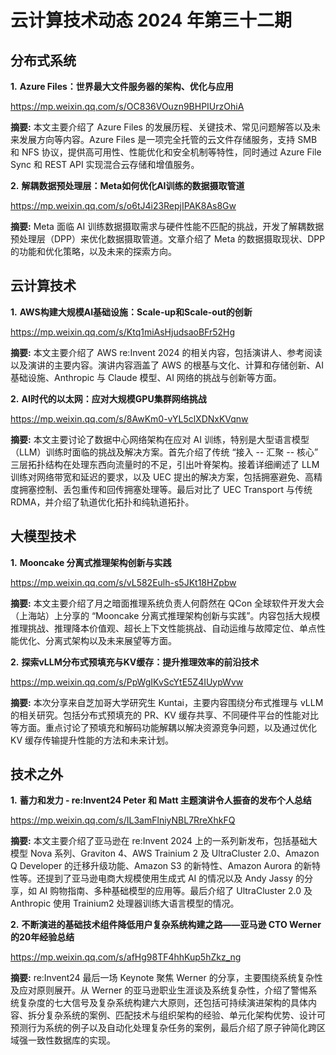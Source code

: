 # 云计算技术动态 2024 年第三十二期

## 分布式系统

**1.** **Azure Files：世界最大文件服务器的架构、优化与应用**

https://mp.weixin.qq.com/s/OC836VOuzn9BHPIUrzOhiA

**摘要:** 本文主要介绍了 Azure Files 的发展历程、关键技术、常见问题解答以及未来发展方向等内容。Azure Files 是一项完全托管的云文件存储服务，支持 SMB 和 NFS 协议，提供高可用性、性能优化和安全机制等特性，同时通过 Azure File Sync 和 REST API 实现混合云存储和增值服务。

**2.** **解耦数据预处理层：Meta如何优化AI训练的数据摄取管道**

https://mp.weixin.qq.com/s/o6tJ4i23RepjIPAK8As8Gw

**摘要:** Meta 面临 AI 训练数据摄取需求与硬件性能不匹配的挑战，开发了解耦数据预处理层（DPP）来优化数据摄取管道。文章介绍了 Meta 的数据摄取现状、DPP 的功能和优化策略，以及未来的探索方向。

## 云计算技术

**1.** **AWS构建大规模AI基础设施：Scale-up和Scale-out的创新**

https://mp.weixin.qq.com/s/Ktq1miAsHjudsaoBFr52Hg

**摘要:** 本文主要介绍了 AWS re:Invent 2024 的相关内容，包括演讲人、参考阅读以及演讲的主要内容。演讲内容涵盖了 AWS 的根基与文化、计算和存储创新、AI 基础设施、Anthropic 与 Claude 模型、AI 网络的挑战与创新等方面。

**2.** **AI时代的以太网：应对大规模GPU集群网络挑战**

https://mp.weixin.qq.com/s/8AwKm0-vYL5clXDNxKVqnw

**摘要:** 本文主要讨论了数据中心网络架构在应对 AI 训练，特别是大型语言模型（LLM）训练时面临的挑战及解决方案。首先介绍了传统 “接入 -- 汇聚 -- 核心” 三层拓扑结构在处理东西向流量时的不足，引出叶脊架构。接着详细阐述了 LLM 训练对网络带宽和延迟的要求，以及 UEC 提出的解决方案，包括拥塞避免、高精度拥塞控制、丢包重传和回传拥塞处理等。最后对比了 UEC Transport 与传统 RDMA，并介绍了轨道优化拓扑和纯轨道拓扑。

## 大模型技术

**1.** **Mooncake 分离式推理架构创新与实践**

https://mp.weixin.qq.com/s/vL582Eulh-s5JKt18HZpbw

**摘要:** 本文主要介绍了月之暗面推理系统负责人何蔚然在 QCon 全球软件开发大会（上海站）上分享的 “Mooncake 分离式推理架构创新与实践”。内容包括大规模推理挑战、推理降本价值观、超长上下文性能挑战、自动运维与故障定位、单点性能优化、分离式架构以及未来展望等方面。

**2.** **探索vLLM分布式预填充与KV缓存：提升推理效率的前沿技术**

https://mp.weixin.qq.com/s/PpWgIKvScYtE5Z4IUypWvw

**摘要:** 本次分享来自芝加哥大学研究生 Kuntai，主要内容围绕分布式推理与 vLLM 的相关研究。包括分布式预填充的 PR、KV 缓存共享、不同硬件平台的性能对比等方面。重点讨论了预填充和解码功能解耦以解决资源竞争问题，以及通过优化 KV 缓存传输提升性能的方法和未来计划。

## 技术之外

**1.** **蓄力和发力 - re:Invent24 Peter 和 Matt 主题演讲令人振奋的发布个人总结**

https://mp.weixin.qq.com/s/IL3amFlniyNBL7RreXhkFQ

**摘要:** 本文主要介绍了亚马逊在 re:Invent 2024 上的一系列新发布，包括基础大模型 Nova 系列、Graviton 4、AWS Trainium 2 及 UltraCluster 2.0、Amazon Q Developer 的迁移升级功能、Amazon S3 的新特性、Amazon Aurora 的新特性等。还提到了亚马逊电商大规模使用生成式 AI 的情况以及 Andy Jassy 的分享，如 AI 购物指南、多种基础模型的应用等。最后介绍了 UltraCluster 2.0 及 Anthropic 使用 Trainium2 处理器训练大语言模型的情况。

**2.** **不断演进的基础技术组件降低用户复杂系统构建之路——亚马逊 CTO Werner 的20年经验总结**

https://mp.weixin.qq.com/s/afHg98TF4hhKup5hZkz_ng

**摘要:** re:Invent24 最后一场 Keynote 聚焦 Werner 的分享，主要围绕系统复杂性及应对原则展开。从 Werner 的亚马逊职业生涯谈及系统复杂性，介绍了警惕系统复杂度的七大信号及复杂系统构建六大原则，还包括可持续演进架构的具体内容、拆分复杂系统的案例、匹配技术与组织架构的经验、单元化架构优势、设计可预测行为系统的例子以及自动化处理复杂任务的案例，最后介绍了原子钟简化跨区域强一致性数据库的实现。

